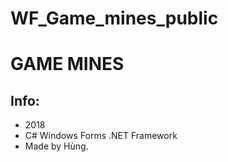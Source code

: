 # WF_Game_mines_public
<h1>GAME MINES</h1>
<h2>Info:</h2>
<ul>
<li>2018</li>
<li>C# Windows Forms .NET Framework</li>
<li>Made by Hùng.</li>
</ul>
